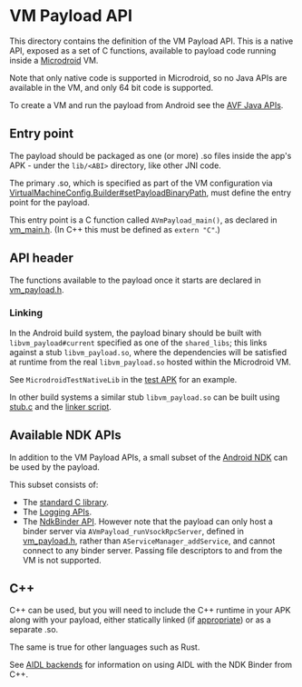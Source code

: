 # VM Payload API

This directory contains the definition of the VM Payload API. This is a native
API, exposed as a set of C functions, available to payload code running inside a
[Microdroid](https://android.googlesource.com/platform/packages/modules/Virtualization/+/refs/heads/main/microdroid/README.md)
VM.

Note that only native code is supported in Microdroid, so no Java APIs are
available in the VM, and only 64 bit code is supported.

To create a VM and run the payload from Android see the [AVF Java
APIs](../java/framework/README.md).

## Entry point

The payload should be packaged as one (or more) .so files inside the app's APK -
under the `lib/<ABI>` directory, like other JNI code.

The primary .so, which is specified as part of the VM configuration via
[VirtualMachineConfig.Builder#setPayloadBinaryPath](https://android.googlesource.com/platform/packages/modules/Virtualization/+/refs/heads/main/java/framework/src/android/system/virtualmachine/VirtualMachineConfig.java),
must define the entry point for the payload.

This entry point is a C function called `AVmPayload_main()`, as declared in
[vm_main.h](include/vm_main.h). (In C++ this must be defined as `extern "C"`.)

## API header

The functions available to the payload once it starts are declared in
[vm_payload.h](include/vm_payload.h).

### Linking

In the Android build system, the payload binary should be built with
`libvm_payload#current` specified as one of the `shared_libs`; this links
against a stub `libvm_payload.so`, where the dependencies will be satisfied at
runtime from the real `libvm_payload.so` hosted within the Microdroid VM.

See `MicrodroidTestNativeLib` in the [test
APK](https://android.googlesource.com/platform/packages/modules/Virtualization/+/refs/heads/main/tests/testapk/Android.bp)
for an example.

In other build systems a similar stub `libvm_payload.so` can be built using
[stub.c](stub/stub.c) and the [linker script](libvm_payload.map.txt).

## Available NDK APIs

In addition to the VM Payload APIs, a small subset of the [Android
NDK](https://developer.android.com/ndk) can be used by the payload.

This subset consists of:
- The [standard C library](https://developer.android.com/ndk/guides/stable_apis#c_library).
- The [Logging APIs](https://developer.android.com/ndk/guides/stable_apis#logging).
- The [NdkBinder
  API](https://developer.android.com/ndk/reference/group/ndk-binder). However
  note that the payload can only host a binder server via
  `AVmPayload_runVsockRpcServer`, defined in
  [vm_payload.h](include/vm_payload.h), rather than
  `AServiceManager_addService`, and cannot connect to any binder server. Passing
  file descriptors to and from the VM is not supported.

## C++

C++ can be used, but you will need to include the C++ runtime in your APK along
with your payload, either statically linked (if
[appropriate](https://developer.android.com/ndk/guides/cpp-support#sr)) or as a
separate .so.

The same is true for other languages such as Rust.

See [AIDL
backends](https://source.android.com/docs/core/architecture/aidl/aidl-backends)
for information on using AIDL with the NDK Binder from C++.
